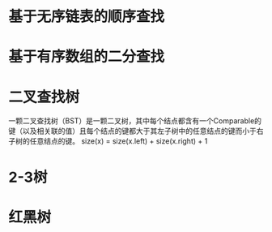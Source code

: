 # 基于无序链表的顺序查找

# 基于有序数组的二分查找

# 二叉查找树
一颗二叉查找树（BST）是一颗二叉树，其中每个结点都含有一个Comparable的键（以及相关联的值）且每个结点的键都大于其左子树中的任意结点的键而小于右子树的任意结点的键。
size(x) = size(x.left) + size(x.right) + 1




# 2-3树

# 红黑树

